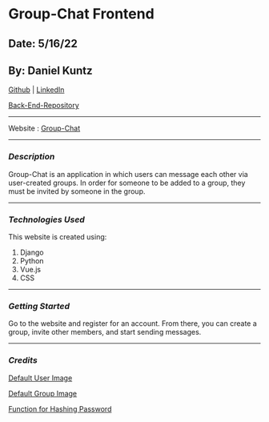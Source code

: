 # Group-Chat Frontend

## Date: 5/16/22

## By: Daniel Kuntz

[Github](https://github.com/kuntzd99) | [LinkedIn](https://www.linkedin.com/in/daniel-kuntz-09a036207/)

[Back-End-Repository](https://github.com/kuntzd99/Group-Chat-Backend)

---

Website :
[Group-Chat](https://immense-garden-67767.herokuapp.com/)

---

### **_Description_**

Group-Chat is an application in which users can message each other via user-created groups. In order for
someone to be added to a group, they must be invited by someone in the group.

---

### **_Technologies Used_**

This website is created using:

1. Django
2. Python
3. Vue.js
4. CSS

---

### **_Getting Started_**

Go to the website and register for an account. From there, you can create a group, invite other members, and start sending messages.

---

### **_Credits_**

[Default User Image](https://cdn.pixabay.com/photo/2015/10/05/22/37/blank-profile-picture-973460_1280.png)

[Default Group Image](https://encrypted-tbn0.gstatic.com/images?q=tbn:ANd9GcR7Zq9-XkMT-p_48geJHZbsWHQkGuWOs5xg5qvLodrdwiQ4Wx6Bo7WIblghxJeWRIQHOcQ&usqp=CAU)

[Function for Hashing Password](https://www.geeksforgeeks.org/how-to-create-hash-from-string-in-javascript/)
